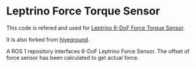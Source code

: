 # Leptrino Force Torque Sensor
 
 This code is refered and used for [Leptrino 6-DoF Force Torque Sensor](https://www.leptrino.co.jp/product/6axis-force-sensor).
 
It is also forked from [hiveground](https://github.com/hiveground-ros-package/leptrino_force_torque).

A ROS 1 repository interfaces 6-DoF Leptrino Force Sensor. The offset of force sensor has been calculated to get actual force.